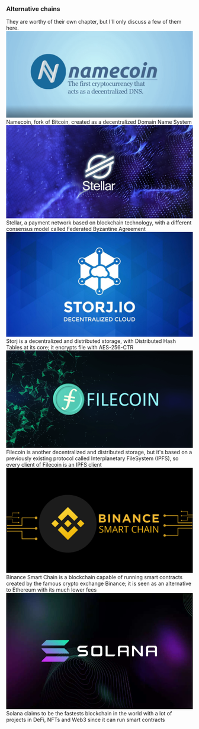 <h3>Alternative chains</h3>
<div class="r-stack">
    <div>
        <aside class="notes">
            They are worthy of their own chapter, but I'll only discuss a few of them here.  
        </aside>
    </div>
    <div class="fragment">
        <img src="assets/namecoin.png" alt="" style="max-height: 400px">
        <aside class="notes">
            Namecoin, fork of Bitcoin, created as a decentralized Domain Name System
        </aside>
    </div>
    <div class="fragment">
        <img src="assets/stellar-2.png" alt="" style="max-height: 420px">
        <aside class="notes">
            Stellar, a payment network based on blockchain technology, with a different consensus model called Federated Byzantine Agreement
        </aside>
    </div>
    <div class="fragment">
        <img src="assets/storj.jpg" alt="" style="max-height: 440px">
        <aside class="notes">
            Storj is a decentralized and distributed storage, with Distributed Hash Tables at its core; it encrypts file with AES-256-CTR
        </aside>
    </div>
    <div class="fragment">
        <img src="assets/filecoin-1.png" alt="" style="max-height: 440px">
        <aside class="notes">
            Filecoin is another decentralized and distributed storage, but it's based on a previously existing protocol called Interplanetary FileSystem (IPFS), so every client of Filecoin is an IPFS client
        </aside>
    </div>
    <div class="fragment">
        <img src="assets/binance-smart-chain-1.png" alt="" style="max-height: 460px">
        <aside class="notes">
            Binance Smart Chain is a blockchain capable of running smart contracts created by the famous crypto exchange Binance; it is seen as an alternative to Ethereum with its much lower fees
        </aside>
    </div>
    <div class="fragment">
        <img src="assets/solana.jpg" alt="" style="max-height: 500px">
        <aside class="notes">
            Solana claims to be the fastests blockchain in the world with a lot of projects in DeFi, NFTs and Web3 since it can run smart contracts
        </aside>
    </div>
</div>